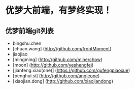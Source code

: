 # 优梦大前端，有梦终实现！

## 优梦前端git列表
* bingshu.chen
* [chuan.wang] (http://github.com/frontMoment)
* jiaojiao
* [mingming] (http://github.com/minerchow)
* [moon] (http://github.com/yeshengfei)
* [jianfeng.xiao(one)] (https://github.com/gufengpiaoxue) 
* [penghui.si] (http://github.com/angleone)
* [xiaojian.dong] (http://github.com/xiaojiandong)

